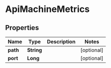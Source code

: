 

# ApiMachineMetrics


## Properties

| Name | Type | Description | Notes |
|------------ | ------------- | ------------- | -------------|
|**path** | **String** |  |  [optional] |
|**port** | **Long** |  |  [optional] |



